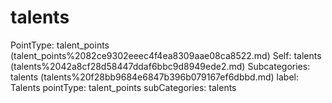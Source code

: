 # talents

PointType: talent_points (talent_points%2082ce9302eeec4f4ea8309aae08ca8522.md)
Self: talents (talents%2042a8cf28d58447ddaf6bbc9d8949ede2.md)
Subcategories: talents (talents%20f28bb9684e6847b396b079167ef6dbbd.md)
label: Talents
pointType: talent_points
subCategories: talents

[](Untitled%20f006a72d8aea4416b3467c0c51ffae39.md)